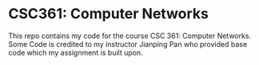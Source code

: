 # CSC361: Computer Networks
This repo contains my code for the course CSC 361: Computer Networks. Some Code is credited to my instructor Jianping Pan who provided base code which my assignment is built upon. 
